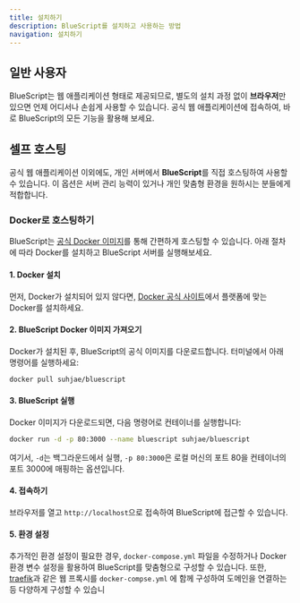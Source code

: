 ```yaml
---
title: 설치하기
description: BlueScript를 설치하고 사용하는 방법
navigation: 설치하기
---
```


## 일반 사용자

BlueScript는 웹 애플리케이션 형태로 제공되므로, 별도의 설치 과정 없이 **브라우저**만 있으면 언제 어디서나 손쉽게 사용할 수 있습니다. 공식 웹 애플리케이션에 접속하여, 바로 BlueScript의 모든 기능을 활용해 보세요.

## 셀프 호스팅

공식 웹 애플리케이션 이외에도, 개인 서버에서 **BlueScript**를 직접 호스팅하여 사용할 수 있습니다. 이 옵션은 서버 관리 능력이 있거나 개인 맞춤형 환경을 원하시는 분들에게 적합합니다.

### Docker로 호스팅하기

BlueScript는 [공식 Docker 이미지](https://hub.docker.com/r/suhjae/bluescript)를 통해 간편하게 호스팅할 수 있습니다. 아래 절차에 따라 Docker를 설치하고 BlueScript 서버를 실행해보세요.

#### **1. Docker 설치**

먼저, Docker가 설치되어 있지 않다면, [Docker 공식 사이트](https://www.docker.com/)에서 플랫폼에 맞는 Docker를 설치하세요.

#### 2. **BlueScript Docker 이미지 가져오기**

Docker가 설치된 후, BlueScript의 공식 이미지를 다운로드합니다. 터미널에서 아래 명령어를 실행하세요:

```bash
docker pull suhjae/bluescript
```

#### 3. **BlueScript 실행**

Docker 이미지가 다운로드되면, 다음 명령어로 컨테이너를 실행합니다:

```bash
docker run -d -p 80:3000 --name bluescript suhjae/bluescript
```

여기서, `-d`는 백그라운드에서 실행, `-p 80:3000`은 로컬 머신의 포트 80을 컨테이너의 포트 3000에 매핑하는 옵션입니다.

#### 4. **접속하기**

브라우저를 열고 `http://localhost`으로 접속하여 BlueScript에 접근할 수 있습니다.

#### 5. **환경 설정**

추가적인 환경 설정이 필요한 경우, `docker-compose.yml` 파일을 수정하거나 Docker 환경 변수 설정을 활용하여 BlueScript를 맞춤형으로 구성할 수 있습니다. 또한, [traefik](https://traefik.io/traefik/)과 같은 웹 프록시를 `docker-compse.yml` 에 함께 구성하여 도메인을 연결하는 등 다양하게 구성할 수 있습니
